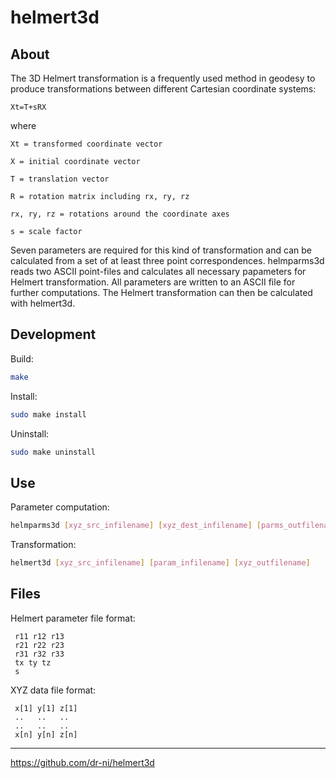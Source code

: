# helmert3d

## About

The 3D Helmert transformation is a frequently used method in geodesy
to produce transformations between different Cartesian coordinate systems:
```
Xt=T+sRX
```

where
```
Xt = transformed coordinate vector

X = initial coordinate vector

T = translation vector

R = rotation matrix including rx, ry, rz

rx, ry, rz = rotations around the coordinate axes

s = scale factor
```

Seven parameters are required for this kind of transformation
and can be calculated from a set of at least three point correspondences.
helmparms3d reads two ASCII point-files and calculates all necessary
papameters for Helmert transformation. All parameters are written to
an ASCII file for further computations. The Helmert transformation can
then be calculated with helmert3d.

## Development

Build:
```sh
make
```

Install:
```sh
sudo make install
```

Uninstall:
```sh
sudo make uninstall
```

## Use

Parameter computation:
```sh
helmparms3d [xyz_src_infilename] [xyz_dest_infilename] [parms_outfilename]
```

Transformation:
```sh
helmert3d [xyz_src_infilename] [param_infilename] [xyz_outfilename]
```

## Files

Helmert parameter file format:
```
 r11 r12 r13
 r21 r22 r23
 r31 r32 r33
 tx ty tz
 s
```

XYZ data file format:
```
 x[1] y[1] z[1]
 ..   ..   ..
 ..   ..   ..
 x[n] y[n] z[n]
```

----

https://github.com/dr-ni/helmert3d

